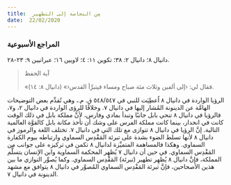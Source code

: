 ```yaml
---
title:  مِن النجاسة إلى التطهير
date:  22/02/2020
---
```


### المراجع الأسبوعية
دانيال ٨؛ دانيال ٢: ٣٨؛ تكوين ١١: ٤؛ لاويين ١٦؛ عبرانيين ٩: ٢٣-٢٨.

> <p>آية الحفظ</p>
> «فقال لي: ‹إلى ألفين وثلاث مئة صباح ومساء فيتبرَّأ القدس‹» (دانيال ٨: ١٤).

الرؤيا الواردة في دانيال ٨ اُعطِيَت للنبي في ٥٤٨/٥٤٧ ق. م.، وهي تُقدِّم بعض التوضيحات الهامَّة عن الدينونة المُشار إليها في دانيال ٧. وخلافًا للرؤى الواردة في دانيال ٢، و٧، فالرؤيا في دانيال ٨ تنحي بابل جانبًا وتبدأ بمادي وفارس، لأنَّ مملكة بابل في ذلك الوقت كانت في انحدار، بينما كانت مملكة الفرس على وشك أن تأخذ مكانة بابل كالقوَّة العالمية التالية. إنَّ الرؤيا في دانيال ٨ تتوازى مع تلك التي في دانيال ٧. تختلف اللغة والرموز في دانيال ٨ لأنها تسلط الضوء بشدة على تبرئة المَقْدِس السماوي وارتباطه بيوم الكفارة السماوي. وهكذا فالمساهمة المتميِّزة لدانيال ٨ تكمن في تركيزه على جوانب من المَقْدِس السماوي. في حين أن دانيال ٧ يُظهِر المحكمة السماوية وابن الإنسان يتسلَّم المملكة، فإنَّ دانيال ٨ يُظهِر تطهير (تبرئة) المَقْدِس السماوي. وكما يُصوِّر التوازي ما بين هذين الأصحاحين، فإنَّ تبرئة المَقْدِس السماوي المُصوَّر في دانيال ٨ يتوافق مع مشهد الدينونة في دانيال ٧.